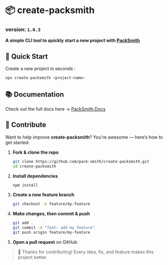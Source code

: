 # 📦 create-packsmith  

### version: `1.0.3`

**A simple CLI tool to quickly start a new project with [PackSmith](https://packsmith.vercel.app)**

## 🚀 Quick Start
Create a new project in seconds :
```bash
npx create-packsmith <project-name>
```
## 📚 Documentation

Check out the full docs here → [PackSmith Docs](https://packsmith.vercel.app)
## 🙌 Contribute

Want to help improve **create-packsmith**? You're awesome — here’s how to get started:

1. **Fork & clone the repo**

   ```bash
   git clone https://github.com/pack-smith/create-packsmith.git
   cd create-packsmith
   ```

2. **Install dependencies**

   ```bash
   npm install
   ```

3. **Create a new feature branch**

   ```bash
   git checkout -b feature/my-feature
   ```

4. **Make changes, then commit & push**

   ```bash
   git add .
   git commit -m "feat: add my feature"
   git push origin feature/my-feature
   ```

5. **Open a pull request** on GitHub

> 💚 Thanks for contributing! Every idea, fix, and feature makes this project better.
